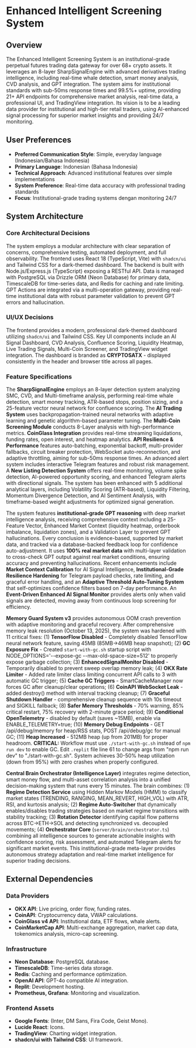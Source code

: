 # Enhanced Intelligent Screening System

## Overview
The Enhanced Intelligent Screening System is an institutional-grade perpetual futures trading data gateway for over 68+ crypto assets. It leverages an 8-layer SharpSignalEngine with advanced derivatives trading intelligence, including real-time whale detection, smart money analysis, CVD analysis, and GPT integration. The system aims for institutional standards with sub-50ms response times and 99.5%+ uptime, providing 21+ API endpoints for comprehensive market analysis, real-time data, a professional UI, and TradingView integration. Its vision is to be a leading data provider for institutional and high-tier retail traders, using AI-enhanced signal processing for superior market insights and providing 24/7 monitoring.

## User Preferences
- **Preferred Communication Style**: Simple, everyday language (Indonesian/Bahasa Indonesia)
- **Primary Language**: Indonesian (Bahasa Indonesia)
- **Technical Approach**: Advanced institutional features over simple implementations
- **System Preference**: Real-time data accuracy with professional trading standards
- **Focus**: Institutional-grade trading systems dengan monitoring 24/7

## System Architecture

### Core Architectural Decisions
The system employs a modular architecture with clear separation of concerns, comprehensive testing, automated deployment, and full observability. The frontend uses React 18 (TypeScript, Vite) with `shadcn/ui` and Tailwind CSS for a dark-themed dashboard. The backend is built with Node.js/Express.js (TypeScript) exposing a RESTful API. Data is managed with PostgreSQL via Drizzle ORM (Neon Database) for primary data, TimescaleDB for time-series data, and Redis for caching and rate limiting. GPT Actions are integrated via a multi-operation gateway, providing real-time institutional data with robust parameter validation to prevent GPT errors and hallucination.

### UI/UX Decisions
The frontend provides a modern, professional dark-themed dashboard utilizing `shadcn/ui` and Tailwind CSS. Key UI components include an AI Signal Dashboard, CVD Analysis, Confluence Scoring, Liquidity Heatmap, Live Trading Signals, Multi-Coin Screener, and TradingView widget integration. The dashboard is branded as **CRYPTOSATX** - displayed consistently in the header and browser title across all pages.

### Feature Specifications
The **SharpSignalEngine** employs an 8-layer detection system analyzing SMC, CVD, and Multi-timeframe analysis, performing real-time whale detection, smart money tracking, ATR-based stops, position sizing, and a 25-feature vector neural network for confluence scoring. The **AI Trading System** uses backpropagation-trained neural networks with adaptive learning and genetic algorithm-based parameter tuning. The **Multi-Coin Screening Module** conducts 8-Layer analysis with high-performance metrics. **CoinGlass Integration** provides real-time streaming liquidations, funding rates, open interest, and heatmap analytics. **API Resilience & Performance** features auto-batching, exponential backoff, multi-provider fallbacks, circuit breaker protection, WebSocket auto-reconnection, and adaptive throttling, aiming for sub-50ms response times. An advanced alert system includes interactive Telegram features and robust risk management. A **New Listing Detection System** offers real-time monitoring, volume spike detection, AI-powered opportunity scoring, and enhanced Telegram alerts with directional signals. The system has been enhanced with 5 additional analytical layers, including Volatility Scoring (ATR-based), Liquidity Filtering, Momentum Divergence Detection, and AI Sentiment Analysis, with timeframe-based weight adjustments for optimized signal generation.

The system features **institutional-grade GPT reasoning** with deep market intelligence analysis, receiving comprehensive context including a 25-Feature Vector, Enhanced Market Context (liquidity heatmap, orderbook imbalance, liquidation zones), and a Validation Layer to prevent GPT hallucinations. Every conclusion is evidence-based, supported by market data, and tracked via a database-backed feedback loop for confidence auto-adjustment. It uses **100% real market data** with multi-layer validation to cross-check GPT output against real market conditions, ensuring accuracy and preventing hallucinations. Recent enhancements include **Market Context Calibration** for AI Signal Intelligence, **Institutional-Grade Resilience Hardening** for Telegram payload checks, rate limiting, and graceful error handling, and an **Adaptive Threshold Auto-Tuning System** that self-optimizes confidence filters based on 7-day performance. An **Event-Driven Enhanced AI Signal Monitor** provides alerts only when valid signals are detected, moving away from continuous loop screening for efficiency.

**Memory Guard System v3** provides autonomous OOM crash prevention with adaptive monitoring and graceful recovery. After comprehensive memory leak resolution (October 13, 2025), the system was hardened with 11 critical fixes: (1) **TensorFlow Disabled** - Completely disabled TensorFlow neural network feature, saving 45MB (85MB→46MB heap snapshot); (2) **GC Exposure Fix** - Created `start-with-gc.sh` startup script with NODE_OPTIONS='--expose-gc --max-old-space-size=512' to properly expose garbage collection; (3) **EnhancedSignalMonitor Disabled** - Temporarily disabled to prevent sweep overlap memory leak; (4) **OKX Rate Limiter** - Added rate limiter class limiting concurrent API calls to 3 with automatic GC trigger; (5) **Cache GC Triggers** - SmartCacheManager now forces GC after cleanup/clear operations; (6) **CoinAPI WebSocket Leak** - added destroy() method with interval tracking cleanup; (7) **Graceful Shutdown Handler** - comprehensive cleanup sequence with 10s timeout and SIGKILL fallback; (8) **Safer Memory Thresholds** - 70% warning, 85% critical restart, 75% recovery with 2-minute grace period; (9) **Conditional OpenTelemetry** - disabled by default (saves ~15MB), enable via ENABLE_TELEMETRY=true; (10) **Memory Debug Endpoints** - GET /api/debug/memory for heap/RSS stats, POST /api/debug/gc for manual GC; (11) **Heap Increased** - 512MB heap (up from 201MB) for proper headroom. **CRITICAL:** Workflow must use `./start-with-gc.sh` instead of `npm run dev` to enable GC. Edit `.replit` file line 61 to change args from "npm run dev" to "./start-with-gc.sh". System achieves 30-50% heap utilization (down from 95%) with zero crashes when properly configured.

**Central Brain Orchestrator (Intelligence Layer)** integrates regime detection, smart money flow, and multi-asset correlation analysis into a unified decision-making system that runs every 15 minutes. The brain combines: (1) **Regime Detection Service** using Hidden Markov Models (HMM) to classify market states (TRENDING, RANGING, MEAN_REVERT, HIGH_VOL) with ATR, RSI, and kurtosis analysis; (2) **Regime Auto-Switcher** that dynamically enables/disables trading strategies based on market regime transitions with stability tracking; (3) **Rotation Detector** identifying capital flow patterns across BTC→ETH→SOL and detecting synchronized vs. decoupled movements; (4) **Orchestrator Core** (`server/brain/orchestrator.ts`) combining all intelligence sources to generate actionable insights with confidence scoring, risk assessment, and automated Telegram alerts for significant market events. This institutional-grade meta-layer provides autonomous strategy adaptation and real-time market intelligence for superior trading decisions.

## External Dependencies

### Data Providers
- **OKX API**: Live pricing, order flow, funding rates.
- **CoinAPI**: Cryptocurrency data, VWAP calculations.
- **CoinGlass v4 API**: Institutional data, ETF flows, whale alerts.
- **CoinMarketCap API**: Multi-exchange aggregation, market cap data, tokenomics analysis, micro-cap screening.

### Infrastructure
- **Neon Database**: PostgreSQL database.
- **TimescaleDB**: Time-series data storage.
- **Redis**: Caching and performance optimization.
- **OpenAI API**: GPT-4o compatible AI integration.
- **Replit**: Development hosting.
- **Prometheus, Grafana**: Monitoring and visualization.

### Frontend Assets
- **Google Fonts**: (Inter, DM Sans, Fira Code, Geist Mono).
- **Lucide React**: Icons.
- **TradingView**: Charting widget integration.
- **shadcn/ui with Tailwind CSS**: UI framework.